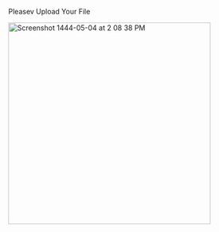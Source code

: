 

Pleasev Upload Your File

<img width="406" alt="Screenshot 1444-05-04 at 2 08 38 PM" src="https://user-images.githubusercontent.com/110669332/204263284-49d5fe07-9ec7-4d8b-b3d7-d03d6747121f.png">
